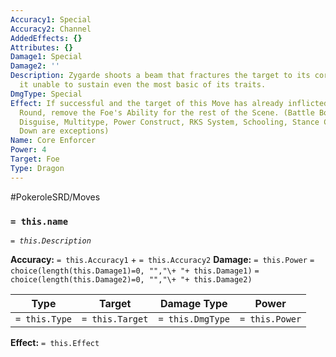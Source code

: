 ```yaml
---
Accuracy1: Special
Accuracy2: Channel
AddedEffects: {}
Attributes: {}
Damage1: Special
Damage2: ''
Description: Zygarde shoots a beam that fractures the target to its core, rendering
  it unable to sustain even the most basic of its traits.
DmgType: Special
Effect: If successful and the target of this Move has already inflicted damage this
  Round, remove the Foe's Ability for the rest of the Scene. (Battle Bond, Comatose,
  Disguise, Multitype, Power Construct, RKS System, Schooling, Stance Change & Shields
  Down are exceptions)
Name: Core Enforcer
Power: 4
Target: Foe
Type: Dragon
---
```


#PokeroleSRD/Moves

### `= this.name` 
*`= this.Description`*

**Accuracy:** `= this.Accuracy1` + `= this.Accuracy2`
**Damage:** `= this.Power` `= choice(length(this.Damage1)=0, "","\+ "+ this.Damage1)` `= choice(length(this.Damage2)=0, "","\+ "+ this.Damage2)`

| Type          | Target          | Damage Type          | Power          |
| ------------- | --------------- | ---------------- | -------------- |
| `= this.Type` | `= this.Target` | `= this.DmgType` | `= this.Power` | 

**Effect:** `= this.Effect`